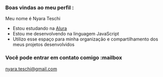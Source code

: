 ### Boas vindas ao meu perfil :

Meu nome é Nyara Teschi

- Estou estudando na [Alura](https://www.alura.com.br)
- Estou me desenvolvendo na linguagem JavaScript
- Utilizo esse espaço para minha organização e compartilhamento dos meus projetos desenvolvidos

### Você pode entrar em contato comigo :mailbox

nyara.teschi@gmail.com
